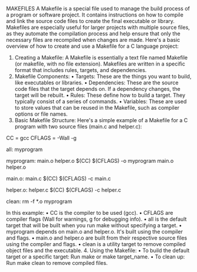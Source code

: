 MAKEFILES
A Makefile is a special file used to manage the build process of a program or software project. It contains instructions on how to compile and link the source code files to create the final executable or library. Makefiles are especially useful for larger projects with multiple source files, as they automate the compilation process and help ensure that only the necessary files are recompiled when changes are made.
Here's a basic overview of how to create and use a Makefile for a C language project:
1.	Creating a Makefile: A Makefile is essentially a text file named Makefile (or makefile, with no file extension). Makefiles are written in a specific format that includes rules, targets, and dependencies.
2.	Makefile Components:
•	Targets: These are the things you want to build, like executables or libraries.
•	Dependencies: These are the source code files that the target depends on. If a dependency changes, the target will be rebuilt.
•	Rules: These define how to build a target. They typically consist of a series of commands.
•	Variables: These are used to store values that can be reused in the Makefile, such as compiler options or file names.
3.	Basic Makefile Structure: Here's a simple example of a Makefile for a C program with two source files (main.c and helper.c):

CC = gcc
CFLAGS = -Wall -g

all: myprogram

myprogram: main.o helper.o
    $(CC) $(CFLAGS) -o myprogram main.o helper.o

main.o: main.c
    $(CC) $(CFLAGS) -c main.c

helper.o: helper.c
    $(CC) $(CFLAGS) -c helper.c

clean:
    rm -f *.o myprogram

In this example:
•	CC is the compiler to be used (gcc).
•	CFLAGS are compiler flags (Wall for warnings, g for debugging info).
•	all is the default target that will be built when you run make without specifying a target.
•	myprogram depends on main.o and helper.o. It's built using the compiler and flags.
•	main.o and helper.o are built from their respective source files using the compiler and flags.
•	clean is a utility target to remove compiled object files and the executable.
4.	Using the Makefile:
•	To build the default target or a specific target: Run make or make target_name.
•	To clean up: Run make clean to remove compiled files.
